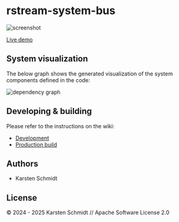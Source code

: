 # rstream-system-bus

![screenshot](https://raw.githubusercontent.com/thi-ng/umbrella/develop/assets/examples/rstream-system-bus.png)

[Live demo](http://demo.thi.ng/umbrella/rstream-system-bus/)

## System visualization

The below graph shows the generated visualization of the system components
defined in the code:

![dependency graph](https://raw.githubusercontent.com/thi-ng/umbrella/develop/assets/diagrams/rstream-system-bus.png)

## Developing & building

Please refer to the instructions on the wiki:

- [Development](https://github.com/thi-ng/umbrella/wiki/Development-mode-for-examples-using-thi.ng-meta%E2%80%90css)
- [Production build](https://github.com/thi-ng/umbrella/wiki/Example-build-instructions)

## Authors

- Karsten Schmidt

## License

&copy; 2024 - 2025 Karsten Schmidt // Apache Software License 2.0
